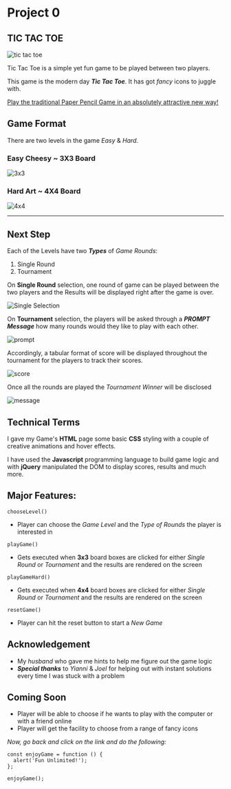 # Project 0

TIC TAC TOE
--------------------------------------
![tic tac toe](images/2690810-tic-tac-toe-game-on-dark-slate-background-blue-red-joy-photocase-stock-photo-large.jpg)

Tic Tac Toe is a simple yet fun game to be played between two players.

This game is the modern day ***Tic Tac Toe***. It has got *fancy* icons to juggle with.

[Play the traditional Paper Pencil Game in an absolutely attractive new way!](https://rashidabengali.github.io/tic-tac-toe/)

## Game Format

There are two levels in the game *Easy* & *Hard*.

### Easy Cheesy ~ 3X3 Board
![3x3](images/TicTacToe_ani.gif)

### Hard Art ~ 4X4 Board
![4x4](images/61USkHn-OPL._SY355_.png)

---------------------------------------
Next Step
----------------------------------------

Each of the Levels have two ***Types*** of *Game Rounds*:
1. Single Round
1. Tournament

On **Single Round** selection, one round of game can be played between the two players and the Results will be displayed right after the game is over.

![Single Selection](images/single.png)

On **Tournament** selection, the players will be asked through a ***PROMPT Message*** how many rounds would they like to play with each other.

![prompt](images/prompt.png)

Accordingly, a tabular format of score will be displayed throughout the tournament for the players to track their scores.

![score](images/tournament.png)

Once all the rounds are played the *Tournament Winner* will be disclosed

![message](images/results.png)

Technical Terms
-----------------------------------------
I gave my Game's **HTML** page some basic **CSS** styling with a couple of creative animations and hover effects.

I have used the **Javascript** programming language to build game logic and with **jQuery** manipulated the DOM to display scores, results and much more.

Major Features:
----------------------------------------

`chooseLevel()`
- Player can choose the *Game Level* and the *Type of Rounds* the player is interested in

`playGame()`
- Gets executed when **3x3** board boxes are clicked for either *Single Round* or *Tournament* and the results are rendered on the screen

`playGameHard()`
- Gets executed when **4x4** board boxes are clicked for either *Single Round* or *Tournament* and the results are rendered on the screen

`resetGame()`
- Player can hit the reset button to start a *New Game*

Acknowledgement
-------------------------------------------
- My *husband* who gave me hints to help me figure out the game logic
- ***Special thanks*** to *Yianni* & *Joel* for helping out with instant solutions every time I was stuck with a problem

Coming Soon
---------------------------------------------
* Player will be able to choose if he wants to play with the computer or with a friend online
* Player will get the facility to choose from a range of fancy icons


*Now, go back and click on the link and do the following:*

```
const enjoyGame = function () {
  alert('Fun Unlimited!');
};

enjoyGame();
```
